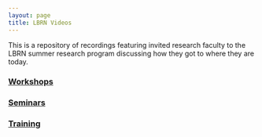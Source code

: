 ```yaml
---
layout: page
title: LBRN Videos
---
```


This is a repository of recordings featuring invited research faculty to the LBRN summer research program discussing how they got to where they are today.

### [Workshops](https://www.youtube.com/user/LBRNINBRE/search?query=workshop)

### [Seminars](https://www.youtube.com/user/LBRNINBRE/search?query=seminar)

### [Training](https://www.youtube.com/user/LBRNINBRE/search?query=traning)
